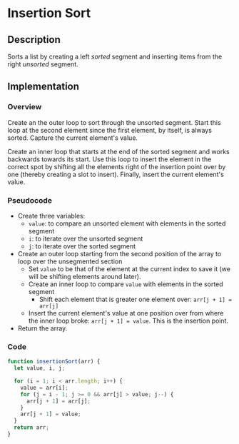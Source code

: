 # Insertion Sort

## Description

Sorts a list by creating a left _sorted_ segment and inserting items from the right _unsorted_ segment.

## Implementation

### Overview

Create an the outer loop to sort through the unsorted segment. Start this loop at the second element since the first element, by itself, is always sorted. Capture the current element's value.

Create an inner loop that starts at the end of the sorted segment and works backwards towards its start. Use this loop to insert the element in the correct spot by shifting all the elements right of the insertion point over by one (thereby creating a slot to insert). Finally, insert the current element's value.

### Pseudocode

- Create three variables:
  - `value`: to compare an unsorted element with elements in the sorted segment
  - `i`: to iterate over the unsorted segment
  - `j`: to iterate over the sorted segment
- Create an outer loop starting from the second position of the array to loop over the unsegmented section
  - Set `value` to be that of the element at the current index to save it (we will be shifting elements around later).
  - Create an inner loop to compare `value` with elements in the sorted segment
    - Shift each element that is greater one element over: `arr[j + 1] = arr[j]`
  - Insert the current element's value at one position over from where the inner loop broke: `arr[j + 1] = value`. This is the insertion point.
- Return the array.

### Code

```javascript
function insertionSort(arr) {
  let value, i, j;

  for (i = 1; i < arr.length; i++) {
    value = arr[i];
    for (j = i - 1; j >= 0 && arr[j] > value; j--) {
      arr[j + 1] = arr[j];
    }
    arr[j + 1] = value;
  }
  return arr;
}
```
